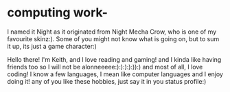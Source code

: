 # computing work-
I named it Night as it originated from Night Mecha Crow, who is one of my favourite skinz:). Some of you might not know what is going on, but to sum it up, its just a game character:)



Hello there!
I'm Keith,
and I love reading and gaming!
and I kinda like having friends too so I will not be alonneeeee:):):):):)):)
and most of all, I love coding!
I know a few languages, I mean like computer languages and I enjoy doing it!
any of you like these hobbies, just say it in you status profile:)
